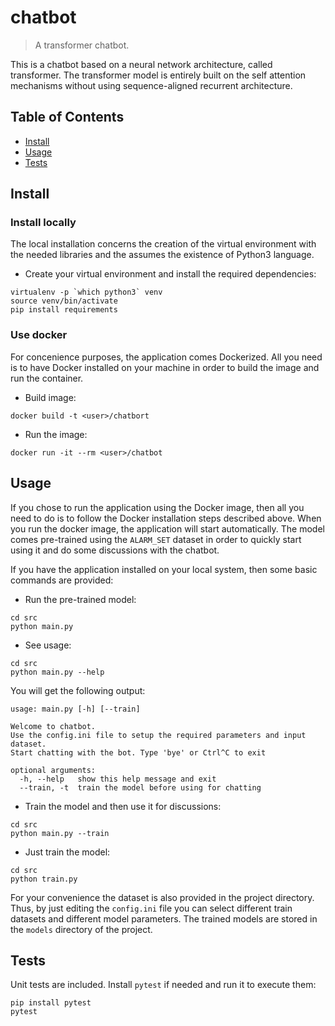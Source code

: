 # chatbot

> A transformer chatbot.

This is a chatbot based on a neural network architecture, called transformer. The transformer model is
entirely built on the self attention mechanisms without using sequence-aligned recurrent architecture.

## Table of Contents

- [Install](#install)
- [Usage](#usage)
- [Tests](#tests)


## Install
### Install locally
The local installation concerns the creation of the virtual environment with the needed libraries and the
assumes the existence of Python3 language.

- Create your virtual environment and install the required dependencies:

```
virtualenv -p `which python3` venv
source venv/bin/activate
pip install requirements
``` 

### Use docker
For concenience purposes, the application comes Dockerized. All you need is to have Docker installed 
on your machine in order to build the image and run the container.

- Build image:

```
docker build -t <user>/chatbort
```

- Run the image:

```
docker run -it --rm <user>/chatbot
```


## Usage
If you chose to run the application using the Docker image, then all you need to do is to follow the 
Docker installation steps described above. When you run the docker image, the application will start 
automatically. The model comes pre-trained using the `ALARM_SET` dataset in order to quickly start using
it and do some discussions with the chatbot.

If you have the application installed on your local system, then some basic commands are provided:

- Run the pre-trained model:

```
cd src
python main.py
```

- See usage:

```
cd src
python main.py --help
```

You will get the following output:

```
usage: main.py [-h] [--train]

Welcome to chatbot.
Use the config.ini file to setup the required parameters and input dataset.
Start chatting with the bot. Type 'bye' or Ctrl^C to exit

optional arguments:
  -h, --help   show this help message and exit
  --train, -t  train the model before using for chatting
```

- Train the model and then use it for discussions:

```
cd src
python main.py --train
```

- Just train the model:

```
cd src
python train.py
```

For your convenience the dataset is also provided in the project directory. Thus, by just editing the
`config.ini` file you can select different train datasets and different model parameters. The trained 
models are stored in the `models` directory of the project.


## Tests
Unit tests are included. Install `pytest` if needed and run it to execute them:

```
pip install pytest
pytest
```
